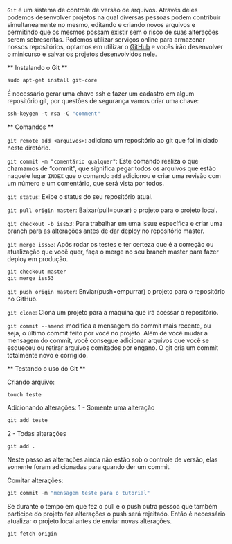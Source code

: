 ```Git``` é um sistema de controle de versão de arquivos. Através deles podemos desenvolver projetos na qual diversas pessoas podem contribuir simultaneamente no mesmo, editando e criando novos arquivos e permitindo que os mesmos possam existir sem o risco de suas alterações serem sobrescritas. Podemos utilizar serviços online para armazenar nossos repositórios, optamos em utilizar o [GitHub](https://github.com/) e vocês irão desenvolver o minicurso e salvar os projetos desenvolvidos nele.

** Instalando o Git **

```python
sudo apt-get install git-core
```
É necessário gerar uma chave ssh e fazer um cadastro em algum repositório git, por questões de segurança vamos criar uma chave:

```python
ssh-keygen -t rsa -C "comment"
```


** Comandos **

```git remote add <arquivos>```: adiciona um repositório ao git que foi iniciado neste diretório.

```git commit -m "comentário qualquer"```: Este comando realiza o que chamamos de “commit”, que significa pegar todos os arquivos que estão naquele lugar ```INDEX``` que o comando ```add``` adicionou e criar uma revisão com um número e um comentário, que será vista por todos. 

```git status```: Exibe o status do seu repositório atual.

```git pull origin master```: Baixar(pull=puxar) o projeto para o projeto local.

```git checkout -b iss53```: Para trabalhar em uma issue específica e criar uma branch para as alterações antes de dar deploy no repositório master.

```git merge iss53```: Após rodar os testes e ter certeza que é a correção ou atualização que você quer, faça o merge no seu branch master para fazer deploy em produção.

```python
git checkout master
git merge iss53
```

```git push origin master```: Enviar(push=empurrar) o projeto para o repositório no GitHub.

```git clone```: Clona um projeto para a máquina que irá acessar o repositório.

```git commit --amend```: modifica a mensagem do commit mais recente, ou seja, o último commit feito por você no projeto. Além de você mudar a mensagem do commit, você consegue adicionar arquivos que você se esqueceu ou retirar arquivos comitados por engano. O git cria um commit totalmente novo e corrigido.

** Testando o uso do Git **

Criando arquivo:

```python
touch teste
```

Adicionando alterações:
1 - Somente uma alteração

```python
git add teste
```
2 - Todas alterações
```python
git add .
```

Neste passo as alterações ainda não estão sob o controle de versão, elas somente foram adicionadas para quando der um commit.

Comitar alterações:

```python
git commit -m "mensagem teste para o tutorial"
```

Se durante o tempo em que fez o pull e o push outra pessoa que também participe do projeto fez alterações o push será rejeitado. Então é necessário atualizar o projeto local antes de enviar novas alterações.

```python
git fetch origin
```
